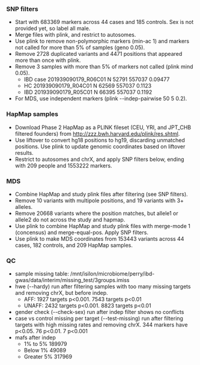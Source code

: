 ### SNP filters
* Start with 683369 markers across 44 cases and 185 controls. Sex is not provided yet, so label all male. 
* Merge files with plink, and restrict to autosomes.
* Use plink to remove non-polymorphic markers (min-ac 1) and markers not called for more than 5% of samples (geno 0.05). 
* Remove 2728 duplicated variants and 4471 positions that appeared more than once with plink.
* Remove 3 samples with more than 5% of markers not called (plink mind 0.05).
    *   IBD case 201939090179_R06C01          N    52791   557037  0.09477
    *   HC 201939090179_R04C01          N    62569   557037   0.1123
    *   IBD 201939090179_R05C01          N    66395   557037   0.1192
* For MDS, use independent markers (plink --indep-pairwise 50 5 0.2).

### HapMap samples
* Download Phase 2 HapMap as a PLINK fileset (CEU, YRI, and JPT_CHB filtered founders) from http://zzz.bwh.harvard.edu/plink/res.shtml.
* Use liftover to convert hg18 positions to hg19, discarding unmatched positions. Use plink to update genomic coordinates based on liftover results.
* Restrict to autosomes and chrX, and apply SNP filters below, ending with 209 people and 1553222 markers.

### MDS
* Combine HapMap and study plink files after filtering (see SNP filters). 
* Remove 10 variants with multipole positions, and 19 variants with 3+ alleles.
* Remove 20668 variants where the position matches, but allele1 or allele2 do not across the study and hapmap.
* Use plink to combine HapMap and study plink files with merge-mode 1 (concensus) and merge-equal-pos. Apply SNP filters.
* Use plink to make MDS coordinates from 153443 variants across 44 cases, 182 controls, and 209 HapMap samples.

### QC
* sample missing table: /mnt/isilon/microbiome/perry/ibd-gwas/data/interim/missing_test/3groups.imiss
* hwe (--hardy) run after filtering samples with too many missing targets and removing chrX, but before indep. 
    * AFF: 1927 targets p<0.001. 7543 targets p<0.01
    * UNAFF: 2432 targets p<0.001. 8823 targets p<0.01
* gender check (--check-sex) run after indep filter shows no conflicts
* case vs control missing per target (--test-missing) run after filtering targets with high missing rates and removing chrX. 344 markers have p<0.05. 76 p<0.01. 7 p<0.001
* mafs after indep
    * 1% to 5%        189979
    * Below 1%        49089
    * Greater 5%      317969
